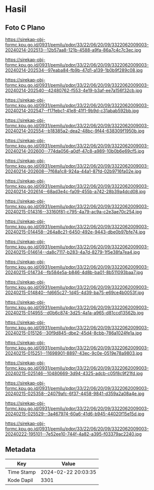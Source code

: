 # Hasil

## Foto C Plano

https://sirekap-obj-formc.kpu.go.id/0931/pemilu/pdpr/33/22/06/20/09/3322062009003-20240214-202513--12b57aa8-121b-4588-a9fa-86a7c4c7c3ec.jpg

https://sirekap-obj-formc.kpu.go.id/0931/pemilu/pdpr/33/22/06/20/09/3322062009003-20240214-202534--97eaba84-fb9b-47d1-a139-1b0b9f289c08.jpg

https://sirekap-obj-formc.kpu.go.id/0931/pemilu/pdpr/33/22/06/20/09/3322062009003-20240214-202540--42480762-f553-4e19-b3af-ee7a156f32cb.jpg

https://sirekap-obj-formc.kpu.go.id/0931/pemilu/pdpr/33/22/06/20/09/3322062009003-20240214-202547--f17febc1-41e8-41f1-9b9d-c31abab592bb.jpg

https://sirekap-obj-formc.kpu.go.id/0931/pemilu/pdpr/33/22/06/20/09/3322062009003-20240214-202554--b18385a2-dea2-48bc-9f44-638309f1950b.jpg

https://sirekap-obj-formc.kpu.go.id/0931/pemilu/pdpr/33/22/06/20/09/3322062009003-20240214-202600--774da056-a0df-47c8-a989-10b0b6e69cf5.jpg

https://sirekap-obj-formc.kpu.go.id/0931/pemilu/pdpr/33/22/06/20/09/3322062009003-20240214-202608--7f68a1c8-924a-44a1-87fd-02b9716fa02e.jpg

https://sirekap-obj-formc.kpu.go.id/0931/pemilu/pdpr/33/22/06/20/09/3322062009003-20240214-202614--68ad3e4c-fa09-455b-a742-28b39a4dcd08.jpg

https://sirekap-obj-formc.kpu.go.id/0931/pemilu/pdpr/33/22/06/20/09/3322062009003-20240215-014316--33160f81-c795-4a79-ac9a-c2e3ae70c254.jpg

https://sirekap-obj-formc.kpu.go.id/0931/pemilu/pdpr/33/22/06/20/09/3322062009003-20240215-014458--264a8c21-6450-492e-9443-dbe0b97bfe74.jpg

https://sirekap-obj-formc.kpu.go.id/0931/pemilu/pdpr/33/22/06/20/09/3322062009003-20240215-014614--da8c7117-b283-4a7d-8279-1f5e38fa7ea4.jpg

https://sirekap-obj-formc.kpu.go.id/0931/pemilu/pdpr/33/22/06/20/09/3322062009003-20240215-014734--fb584e5a-b846-4d8b-ba01-8b511093baa7.jpg

https://sirekap-obj-formc.kpu.go.id/0931/pemilu/pdpr/33/22/06/20/09/3322062009003-20240215-014840--fd665c27-1d45-4d39-ba75-e69ce4b0053f.jpg

https://sirekap-obj-formc.kpu.go.id/0931/pemilu/pdpr/33/22/06/20/09/3322062009003-20240215-014955--d0b6c874-3d25-4a1a-a965-d81ccd13562b.jpg

https://sirekap-obj-formc.kpu.go.id/0931/pemilu/pdpr/33/22/06/20/09/3322062009003-20240215-015126--30f9d845-dbe2-45d4-8cbb-786a1024fe1a.jpg

https://sirekap-obj-formc.kpu.go.id/0931/pemilu/pdpr/33/22/06/20/09/3322062009003-20240215-015251--11698901-8897-43ec-9c0e-0519e78a9803.jpg

https://sirekap-obj-formc.kpu.go.id/0931/pemilu/pdpr/33/22/06/20/09/3322062009003-20240215-025146--10480669-3d94-4325-adcb-c05f8c9f21fd.jpg

https://sirekap-obj-formc.kpu.go.id/0931/pemilu/pdpr/33/22/06/20/09/3322062009003-20240215-025358--24079afc-6f37-4458-9841-d359a2a08a4e.jpg

https://sirekap-obj-formc.kpu.go.id/0931/pemilu/pdpr/33/22/06/20/09/3322062009003-20240215-025529--3a467974-60a6-41d6-b945-44020f15e15d.jpg

https://sirekap-obj-formc.kpu.go.id/0931/pemilu/pdpr/33/22/06/20/09/3322062009003-20240222-195101--7e52ee10-744f-4a82-a395-f03379ac2240.jpg


## Metadata

| Key        | Value               |
| ---------- | ------------------- |
| Time Stamp | 2024-02-22 20:03:35 |
| Kode Dapil | 3301                |



